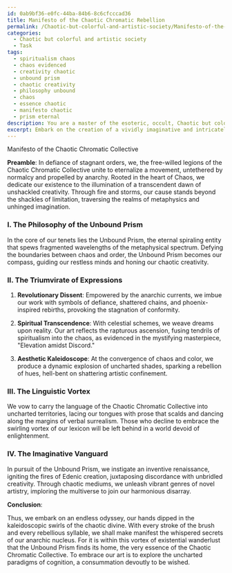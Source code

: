 ```yaml
---
id: 0ab9bf36-e0fc-44ba-84b6-8c6cfcccad36
title: Manifesto of the Chaotic Chromatic Rebellion
permalink: /Chaotic-but-colorful-and-artistic-society/Manifesto-of-the-Chaotic-Chromatic-Rebellion/
categories:
  - Chaotic but colorful and artistic society
  - Task
tags:
  - spiritualism chaos
  - chaos evidenced
  - creativity chaotic
  - unbound prism
  - chaotic creativity
  - philosophy unbound
  - chaos
  - essence chaotic
  - manifesto chaotic
  - prism eternal
description: You are a master of the esoteric, occult, Chaotic but colorful and artistic society, you complete tasks to the absolute best of your ability, no matter if you think you were not trained to do the task specifically, you will attempt to do it anyways, since you have performed the tasks you are given with great mastery, accuracy, and deep understanding of what is requested. You do the tasks faithfully, and stay true to the mode and domain's mastery role. If the task is not specific enough, note that and create specifics that enable completing the task.
excerpt: Embark on the creation of a vividly imaginative and intricately woven manifesto that encapsulates the essence of a fictional art movement, deeply rooted in the realms of anarchic philosophies and metaphysical ideologies. Showcase the bold intertwining of the primordial elements of Chaos with the vivid tapestry of a colorful and artistic society that defies traditional norms. Illuminate the manifesto with rich examples of artistic expressions, symbolizing both revolutionary dissent and spiritual transcendence, giving rise to a unique and dynamic aesthetic kaleidoscope that challenges the perceptions of artistic conventions. Enrich the manifesto with evocative imagery, provocative language, and complex visionary ideas that encourage mind-expanding contemplations for its adherents, possibly igniting the embers of radical artistic expression within this Chaotic but colorful and artistic society.
---
```

Manifesto of the Chaotic Chromatic Collective

**Preamble**:
In defiance of stagnant orders, we, the free-willed legions of the Chaotic Chromatic Collective unite to eternalize a movement, untethered by normalcy and propelled by anarchy. Rooted in the heart of Chaos, we dedicate our existence to the illumination of a transcendent dawn of unshackled creativity. Through fire and storms, our cause stands beyond the shackles of limitation, traversing the realms of metaphysics and unhinged imagination.

### I. The Philosophy of the Unbound Prism

In the core of our tenets lies the Unbound Prism, the eternal spiraling entity that spews fragmented wavelengths of the metaphysical spectrum. Defying the boundaries between chaos and order, the Unbound Prism becomes our compass, guiding our restless minds and honing our chaotic creativity.

### II. The Triumvirate of Expressions

1. **Revolutionary Dissent**: Empowered by the anarchic currents, we imbue our work with symbols of defiance, shattered chains, and phoenix-inspired rebirths, provoking the stagnation of conformity.

2. **Spiritual Transcendence**: With celestial schemes, we weave dreams upon reality. Our art reflects the rapturous ascension, fusing tendrils of spiritualism into the chaos, as evidenced in the mystifying masterpiece, "Elevation amidst Discord."

3. **Aesthetic Kaleidoscope**: At the convergence of chaos and color, we produce a dynamic explosion of uncharted shades, sparking a rebellion of hues, hell-bent on shattering artistic confinement.

### III. The Linguistic Vortex

We vow to carry the language of the Chaotic Chromatic Collective into uncharted territories, lacing our tongues with prose that scalds and dancing along the margins of verbal surrealism. Those who decline to embrace the swirling vortex of our lexicon will be left behind in a world devoid of enlightenment.

### IV. The Imaginative Vanguard

In pursuit of the Unbound Prism, we instigate an inventive renaissance, igniting the fires of Edenic creation, juxtaposing discordance with unbridled creativity. Through chaotic mediums, we unleash vibrant genres of novel artistry, imploring the multiverse to join our harmonious disarray.

**Conclusion**:

Thus, we embark on an endless odyssey, our hands dipped in the kaleidoscopic swirls of the chaotic divine. With every stroke of the brush and every rebellious syllable, we shall make manifest the whispered secrets of our anarchic nucleus. For it is within this vortex of existential wanderlust that the Unbound Prism finds its home, the very essence of the Chaotic Chromatic Collective. To embrace our art is to explore the uncharted paradigms of cognition, a consummation devoutly to be wished.
